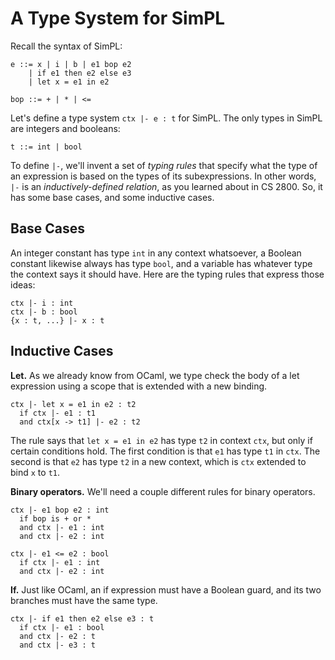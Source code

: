 # A Type System for SimPL

Recall the syntax of SimPL:
```
e ::= x | i | b | e1 bop e2
    | if e1 then e2 else e3
    | let x = e1 in e2

bop ::= + | * | <=
```

Let's define a type system `ctx |- e : t` for SimPL.
The only types in SimPL are integers and booleans:
```
t ::= int | bool
```

To define `|-`, we'll invent a set of *typing rules* that specify what
the type of an expression is based on the types of its subexpressions.
In other words, `|-` is an *inductively-defined relation*, as you
learned about in CS 2800.  So, it has some base cases, and some
inductive cases.

## Base Cases

An integer constant has type `int` in any context whatsoever,
a Boolean constant likewise always has type `bool`, and a 
variable has whatever type the context says it 
should have.  Here are the typing rules that express those ideas:

```
ctx |- i : int
ctx |- b : bool
{x : t, ...} |- x : t
```

## Inductive Cases

**Let.**
As we already know from OCaml, we type check the body of 
a let expression using a scope 
that is extended with a new binding. 
```
ctx |- let x = e1 in e2 : t2
  if ctx |- e1 : t1
  and ctx[x -> t1] |- e2 : t2
```
The rule says that `let x = e1 in e2` has type `t2` in context `ctx`, but
only if certain conditions hold.  The first condition is that
`e1` has type `t1` in `ctx`.  The second is that `e2` has type `t2`
in a new context, which is `ctx` extended to bind `x` to `t1`.

**Binary operators.**
We'll need a couple different rules for binary operators.
```
ctx |- e1 bop e2 : int
  if bop is + or *
  and ctx |- e1 : int
  and ctx |- e2 : int
  
ctx |- e1 <= e2 : bool
  if ctx |- e1 : int
  and ctx |- e2 : int
```

**If.** 
Just like OCaml, an if expression must have a Boolean guard,
and its two branches must have the same type.
```
ctx |- if e1 then e2 else e3 : t
  if ctx |- e1 : bool
  and ctx |- e2 : t
  and ctx |- e3 : t
```
